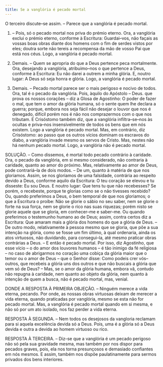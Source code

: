 ```yaml
---
title: Se a vanglória é pecado mortal
---
```


O terceiro discute–se assim. – Parece que a vanglória é pecado mortal.  

1. – Pois, só o pecado mortal nos priva do prémio eterno. Ora, a vanglória exclui o prémio eterno, conforme à Escritura: Guardai–vos, não façais as vossas boas obras diante dos homens com o fim de serdes vistos por eles; doutra sorte não tereis a recompensa da mão de vosso Pai que está nos céus. Logo, a vanglória é pecado mortal.  

2. Demais. – Quem se apropria do que a Deus pertence peca mortalmente. Ora, desejando a vanglória, atribuimo–nos o que pertence a Deus, conforme à Escritura: Eu não darei a outrem a minha glória. E, noutro lugar: A Deus só seja honra e glória. Logo, a vanglória é pecado mortal.  

3. Demais. – Pecado mortal parece ser o mais perigoso e nocivo de todos. Ora, tal é o pecado da vanglória. Pois, àquilo do Apóstolo – Deus. que prova os nossos corações – diz a Glosa de Agostinho: O poder de fazer o mal, que tem o amor da glória humana, só o sente quem lhe declara a guerra; porque, embora nos seja fácil não desejar o louvor que nos é denegado, difícil porém nos é não nos comprazermos com o que nos tributam. E Crisóstomo também diz, que a vanglória infiltra–se–nos às ocultas e priva–nos insensivelmente de todos os bens que em nós existem. Logo a vanglória é pecado mortal. Mas, em contrário, diz Crisóstomo: ao passo que os outros vícios dominam os escravos do diabo, a vanglória invade mesmo os servos de Cristo. Mas, nestes não há nenhum pecado mortal. Logo, a vanglória não é pecado mortal.  

SOLUÇÃO. – Como dissemos, é mortal todo pecado contrário à caridade. Ora, o pecado da vanglória, em si mesmo considerado, não contraria à caridade, quanto ao amor do próximo. Mas, relativamente ao amor de Deus, pode contrariá–la de dois modos. – De um, quanto à matéria de que nos gloriamos. Assim, se nos gloriamos de uma falsidade, contrária ao respeito devido a Deus, conforme aquilo da Escritura: O teu coração se elevou e tu disseste: Eu sou Deus. E noutro lugar: Que tens tu que não recebesses? Se porém, o recebeste, porque te glorias como se o não tivesses recebido? Ou, quando preferimos a Deus, o bem temporal de que nos gloriamos; o que a Escritura o proíbe: Não se glorie o sábio no seu saber, nem se glorie o forte na sua força, nem se glorie o rico nas suas riquezas; porém nisto se glorie aquele que se gloria, em conhecer–me e saber–me. Ou quando preferimos o testemunho humano ao de Deus; assim, contra certos diz a Escritura: Que amaram mais a glória dos homens do que a glória de Deus. – De outro modo, relativamente à pessoa mesmo que se gloria, que põe a sua intenção na glória, como se fosse um fim último, à qual ordenaria, ainda os atos virtuosos, não duvidando, para consegui–la, até mesmo praticar obras contrárias a Deus. – E então é pecado mortal. Por isso, diz Agostinho, que esse vício – o do amor dos louvores humanos – é tão inimigo da fé religiosa – no caso de abrigarmos no coração uma cobiça da glória maior que o temor ou o amor de Deus – que o Senhor disse: Como podeis crer vós–outros, que recebeis a glória uns dos outros e que não buscais a glória que vem só de Deus? – Mas, se o amor da glória humana, embora vã, contudo não repugna à caridade, nem quanto ao objeto da glória, nem quanto à intenção de quem a busca, não é pecado mortal, mas, venial.  

DONDE A RESPOSTA À PRIMEIRA OBJEÇÃO. – Ninguém merece a vida eterna, pecando. Por onde, as nossas obras virtuosas deixam de merecer a vida eterna, quando praticadas por vanglória, mesmo se esta não for pecado mortal. Mas, a vanglória é pecado mortal quando em si mesma, e não só por um ato isolado, nos faz perder a vida eterna.  

RESPOSTA À SEGUNDA. – Nem todos os desejosos da vangloria reclamam para si aquela excelência devida só a Deus. Pois, uma é a glória só a Deus devida e outra a devida ao homem virtuoso ou rico.  

RESPOSTA À TERCEIRA. – Diz–se que a vanglória é um pecado perigoso não só pela sua gravidade mesma, mas também por nos dispor para pecados graves, pois, ela nos torna presunçosos e demasiado confiantes em nós mesmos. E assim, também nos dispõe paulatinamente para sermos privados dos bens interiores.